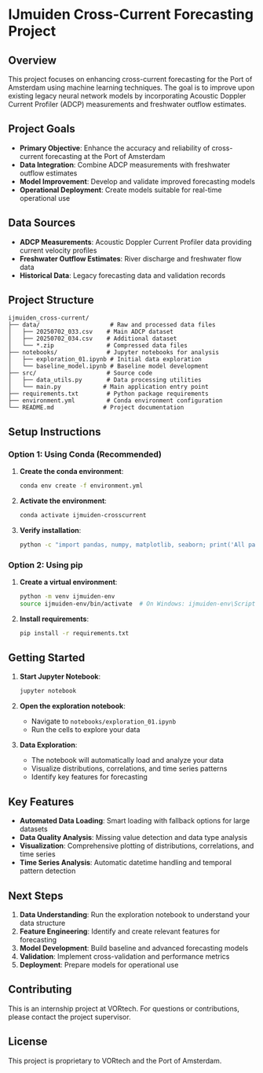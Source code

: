 # IJmuiden Cross-Current Forecasting Project

## Overview

This project focuses on enhancing cross-current forecasting for the Port of Amsterdam using machine learning techniques. The goal is to improve upon existing legacy neural network models by incorporating Acoustic Doppler Current Profiler (ADCP) measurements and freshwater outflow estimates.

## Project Goals

- **Primary Objective**: Enhance the accuracy and reliability of cross-current forecasting at the Port of Amsterdam
- **Data Integration**: Combine ADCP measurements with freshwater outflow estimates
- **Model Improvement**: Develop and validate improved forecasting models
- **Operational Deployment**: Create models suitable for real-time operational use

## Data Sources

- **ADCP Measurements**: Acoustic Doppler Current Profiler data providing current velocity profiles
- **Freshwater Outflow Estimates**: River discharge and freshwater flow data
- **Historical Data**: Legacy forecasting data and validation records

## Project Structure

```
ijmuiden_cross-current/
├── data/                    # Raw and processed data files
│   ├── 20250702_033.csv    # Main ADCP dataset
│   ├── 20250702_034.csv    # Additional dataset
│   └── *.zip               # Compressed data files
├── notebooks/              # Jupyter notebooks for analysis
│   ├── exploration_01.ipynb # Initial data exploration
│   └── baseline_model.ipynb # Baseline model development
├── src/                    # Source code
│   ├── data_utils.py       # Data processing utilities
│   └── main.py            # Main application entry point
├── requirements.txt        # Python package requirements
├── environment.yml         # Conda environment configuration
└── README.md              # Project documentation
```

## Setup Instructions

### Option 1: Using Conda (Recommended)

1. **Create the conda environment**:
   ```bash
   conda env create -f environment.yml
   ```

2. **Activate the environment**:
   ```bash
   conda activate ijmuiden-crosscurrent
   ```

3. **Verify installation**:
   ```bash
   python -c "import pandas, numpy, matplotlib, seaborn; print('All packages installed successfully!')"
   ```

### Option 2: Using pip

1. **Create a virtual environment**:
   ```bash
   python -m venv ijmuiden-env
   source ijmuiden-env/bin/activate  # On Windows: ijmuiden-env\Scripts\activate
   ```

2. **Install requirements**:
   ```bash
   pip install -r requirements.txt
   ```

## Getting Started

1. **Start Jupyter Notebook**:
   ```bash
   jupyter notebook
   ```

2. **Open the exploration notebook**:
   - Navigate to `notebooks/exploration_01.ipynb`
   - Run the cells to explore your data

3. **Data Exploration**:
   - The notebook will automatically load and analyze your data
   - Visualize distributions, correlations, and time series patterns
   - Identify key features for forecasting

## Key Features

- **Automated Data Loading**: Smart loading with fallback options for large datasets
- **Data Quality Analysis**: Missing value detection and data type analysis
- **Visualization**: Comprehensive plotting of distributions, correlations, and time series
- **Time Series Analysis**: Automatic datetime handling and temporal pattern detection

## Next Steps

1. **Data Understanding**: Run the exploration notebook to understand your data structure
2. **Feature Engineering**: Identify and create relevant features for forecasting
3. **Model Development**: Build baseline and advanced forecasting models
4. **Validation**: Implement cross-validation and performance metrics
5. **Deployment**: Prepare models for operational use

## Contributing

This is an internship project at VORtech. For questions or contributions, please contact the project supervisor.

## License

This project is proprietary to VORtech and the Port of Amsterdam.
